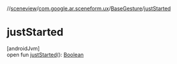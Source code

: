 //[sceneview](../../../index.md)/[com.google.ar.sceneform.ux](../index.md)/[BaseGesture](index.md)/[justStarted](just-started.md)

# justStarted

[androidJvm]\
open fun [justStarted](just-started.md)(): [Boolean](https://kotlinlang.org/api/latest/jvm/stdlib/kotlin/-boolean/index.html)

